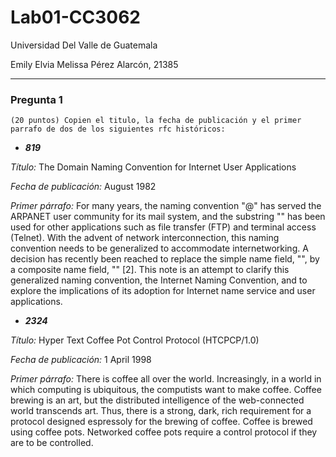 # Lab01-CC3062
Universidad Del Valle de Guatemala

Emily Elvia Melissa Pérez Alarcón, 21385
____
### Pregunta 1
```
(20 puntos) Copien el titulo, la fecha de publicación y el primer parrafo de dos de los siguientes rfc históricos:
```
- **_819_**

*Título:* The Domain Naming Convention for Internet User Applications 

*Fecha de publicación:* August 1982

*Primer párrafo:* For many years, the naming convention "<user>@<host>" has served the ARPANET user community for its mail system, and the substring "<host>" has been used for other applications such as file transfer (FTP) and terminal access (Telnet). With the advent of network interconnection, this naming convention needs to be generalized to accommodate internetworking.  A decision has recently been reached to replace the simple name field, "<host>", by a composite name field, "<domain>" [2]. This note is an attempt to clarify this generalized naming convention, the Internet Naming Convention, and to explore the implications of its adoption for Internet name service and user applications.

- **_2324_**

*Título:* Hyper Text Coffee Pot Control Protocol (HTCPCP/1.0)

*Fecha de publicación:* 1 April 1998

*Primer párrafo:* There is coffee all over the world. Increasingly, in a world in which computing is ubiquitous, the computists want to make coffee. Coffee brewing is an art, but the distributed intelligence of the web-connected world transcends art.  Thus, there is a strong, dark, rich requirement for a protocol designed espressoly for the brewing of coffee. Coffee is brewed using coffee pots.  Networked coffee pots require a control protocol if they are to be controlled.
